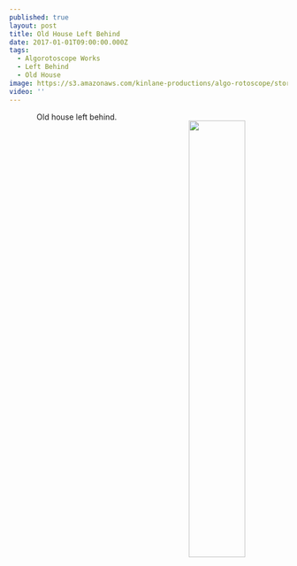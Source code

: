 ```yaml
---
published: true
layout: post
title: Old House Left Behind
date: 2017-01-01T09:00:00.000Z
tags:
  - Algorotoscope Works
  - Left Behind
  - Old House
image: https://s3.amazonaws.com/kinlane-productions/algo-rotoscope/stories/old-yellow-house.jpg
video: ''
---
```

<p align="center"><img src="{{ page.image }}" width="45%" align="right" style="padding: 15px;" /></p>
<center>Old house left behind.</center>
